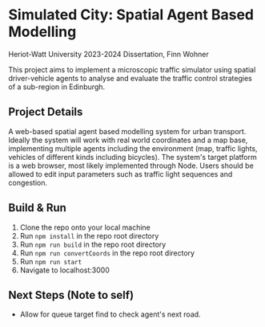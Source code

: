 # Simulated City: Spatial Agent Based Modelling
Heriot-Watt University 2023-2024 Dissertation, Finn Wohner

This project aims to implement a microscopic traffic simulator using spatial driver-vehicle agents to analyse and evaluate the traffic control strategies of a sub-region in Edinburgh.

## Project Details

A web-based spatial agent based modelling system for urban transport. Ideally the system will work with real world coordinates and a map base, implementing multiple agents including the environment (map, traffic lights, vehicles of different kinds including bicycles). The system's target platform is a web browser, most likely implemented through Node. Users should be allowed to edit input parameters such as traffic light sequences and congestion. 

## Build & Run

1. Clone the repo onto your local machine
2. Run `npm install` in the repo root directory
3. Run `npm run build` in the repo root directory
4. Run `npm run convertCoords` in the repo root directory
5. Run `npm run start`
6. Navigate to localhost:3000

## Next Steps (Note to self)

- Allow for queue target find to check agent's next road.